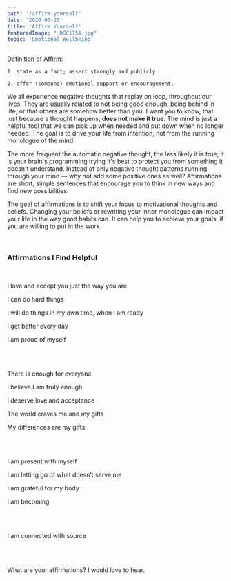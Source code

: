 ```yaml
---
path: '/affirm-yourself'
date: '2020-06-23'
title: 'Affirm Yourself'
featuredImage: "_DSC1751.jpg"
topic: 'Emotional Wellbeing'
---
```


Definition of [Affirm](https://www.lexico.com/en/definition/affirm): 

```
1. state as a fact; assert strongly and publicly.

2. offer (someone) emotional support or encouragement.
```

We all experience negative thoughts that replay on loop, throughout our lives.    They are usually related to not being good enough, being behind in life, or that others are somehow better than you.  I want you to know, that just because a thought happens, **does not make it true**.  The mind is just a helpful tool that we can pick up when needed and put down when no longer needed.  The goal is to drive your life from intention, not from the running monologue of the mind.

The more frequent the automatic negative thought, the less likely it is true; it is your brain's programming trying it's best to protect you from something it doesn't understand.  Instead of only negative thought patterns running through your mind — why not add some positive ones as well?  Affirmations are short, simple sentences that encourage you to think in new ways and find new possibilities.

The goal of affirmations is to shift your focus to motivational thoughts and beliefs.  Changing your beliefs or rewriting your inner monologue can impact your life in the way good habits can.  It can help you to achieve your goals, if you are willing to put in the work.

<br>

### Affirmations I Find Helpful

<br>

I love and accept you just the way you are

I can do hard things

I will do things in my own time, when I am ready

I get better every day

I am proud of myself

<br>

<br>

There is enough for everyone

I believe I am truly enough

I deserve love and acceptance

The world craves me and my gifts 

My differences are my gifts 

<br>

<br>

I am present with myself

I am letting go of what doesn’t serve me

I am grateful for my body

I am becoming

<br>

<br>

I am connected with source

<br>

<br>

What are your affirmations?  I would love to hear.
